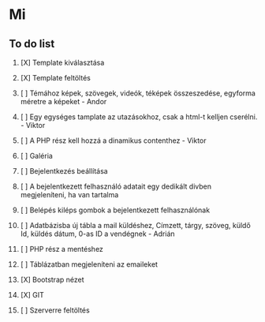 # Mi
## To do list
1. [X] Template kiválasztása  

2. [X] Template feltöltés  

3. [ ] Témához képek, szövegek, videók, téképek összeszedése, egyforma méretre a képeket - Andor  

4. [ ] Egy egységes tamplate az utazásokhoz, csak a html-t kelljen cserélni. - Viktor    

5. [ ] A PHP rész kell hozzá a dinamikus contenthez - Viktor  

6. [ ] Galéria  

7. [ ] Bejelentkezés beállítása  

8. [ ] A bejelentkezett felhasználó adatait egy dedikált divben megjeleníteni, ha van tartalma  

9. [ ] Belépés kiléps gombok a bejelentkezett felhasználónak  

10. [ ] Adatbázisba új tábla a mail küldéshez, Címzett, tárgy, szöveg, küldő Id, küldés dátum, 0-as ID a vendégnek - Adrián  

11. [ ] PHP rész a mentéshez  

12. [ ] Táblázatban megjeleníteni az emaileket  

13. [X] Bootstrap nézet    

14. [X] GIT  

15. [ ] Szerverre feltöltés 
